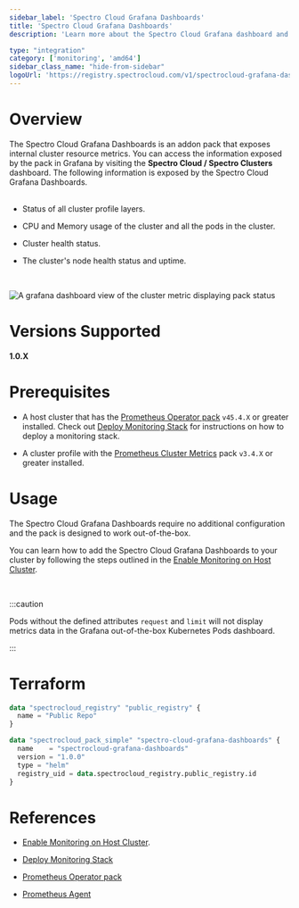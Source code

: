 ```yaml
---
sidebar_label: 'Spectro Cloud Grafana Dashboards'
title: 'Spectro Cloud Grafana Dashboards'
description: 'Learn more about the Spectro Cloud Grafana dashboard and how to use it.'

type: "integration"
category: ['monitoring', 'amd64']
sidebar_class_name: "hide-from-sidebar"
logoUrl: 'https://registry.spectrocloud.com/v1/spectrocloud-grafana-dashboards/blobs/sha256:a48c9929480a8c463e409e7563279f97d80e674c5cc91cb81c47454aea2c203d?type=image/png'
---
```





# Overview

The Spectro Cloud Grafana Dashboards is an addon pack that exposes internal cluster resource metrics. You can access the information exposed by the pack in Grafana by visiting the **Spectro Cloud / Spectro Clusters** dashboard. The following information is exposed by the Spectro Cloud Grafana Dashboards. <br /> <br />

- Status of all cluster profile layers.


- CPU and Memory usage of the cluster and all the pods in the cluster.


- Cluster health status.


- The cluster's node health status and uptime.

<br />


![A grafana dashboard view of the cluster metric displaying pack status](/clusters_cluster-management_grafana_spectro_metrics.png)


# Versions Supported

**1.0.X**

# Prerequisites

* A host cluster that has the [Prometheus Operator pack](/integrations/prometheus-operator) `v45.4.X` or greater installed. Check out [Deploy Monitoring Stack](/clusters/cluster-management/monitoring/deploy-monitor-stack) for instructions on how to deploy a monitoring stack.


* A cluster profile with the [Prometheus Cluster Metrics](/integrations/prometheus-cluster-metrics) pack `v3.4.X` or greater installed.


# Usage

The Spectro Cloud Grafana Dashboards require no additional configuration and the pack is designed to work out-of-the-box. 

You can learn how to add the Spectro Cloud Grafana Dashboards to your cluster by following the steps outlined in the [Enable Monitoring on Host Cluster](/clusters/cluster-management/monitoring/deploy-agent/).

<br />

:::caution

Pods without the defined attributes `request` and `limit` will not display metrics data in the Grafana out-of-the-box Kubernetes Pods dashboard.

:::



# Terraform


```terraform
data "spectrocloud_registry" "public_registry" {
  name = "Public Repo"
}

data "spectrocloud_pack_simple" "spectro-cloud-grafana-dashboards" {
  name    = "spectrocloud-grafana-dashboards"
  version = "1.0.0"
  type = "helm"
  registry_uid = data.spectrocloud_registry.public_registry.id
}
```



# References

- [Enable Monitoring on Host Cluster](/clusters/cluster-management/monitoring/deploy-agent/).


- [Deploy Monitoring Stack](/clusters/cluster-management/monitoring/deploy-monitor-stack)


- [Prometheus Operator pack](/integrations/prometheus-operator)


- [Prometheus Agent](/integrations/prometheus-agent)